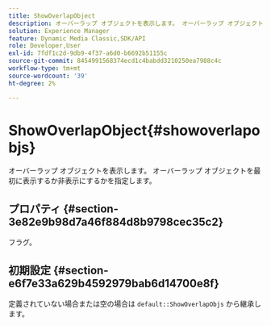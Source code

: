 ```yaml
---
title: ShowOverlapObject
description: オーバーラップ オブジェクトを表示します。 オーバーラップ オブジェクトを最初に表示するか非表示にするかを指定します。
solution: Experience Manager
feature: Dynamic Media Classic,SDK/API
role: Developer,User
exl-id: 7fdf1c2d-9db9-4f37-a6d0-b6692b51155c
source-git-commit: 8454991568374ecd1c4babdd3210250ea7988c4c
workflow-type: tm+mt
source-wordcount: '39'
ht-degree: 2%

---
```


# ShowOverlapObject{#showoverlapobjs}

オーバーラップ オブジェクトを表示します。 オーバーラップ オブジェクトを最初に表示するか非表示にするかを指定します。

## プロパティ {#section-3e82e9b98d7a46f884d8b9798cec35c2}

フラグ。

## 初期設定 {#section-e6f7e33a629b4592979bab6d14700e8f}

定義されていない場合または空の場合は `default::ShowOverlapObjs` から継承します。
